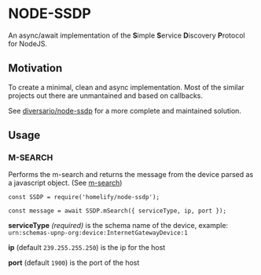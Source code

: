 # NODE-SSDP

An async/await implementation of the **S**imple **S**ervice **D**iscovery **P**rotocol for NodeJS.

## Motivation

To create a minimal, clean and async implementation.
Most of the similar projects out there are unmantained and based on callbacks.

See [diversario/node-ssdp](https://github.com/diversario/node-ssdp) for a more complete and maintained solution.

## Usage

### M-SEARCH

Performs the m-search and returns the message from the device parsed as a javascript object.
(See [m-search](https://github.com/homelify/node-ssdp/blob/main/src/ssdp-methods/m-search.md))

```
const SSDP = require('homelify/node-ssdp');

const message = await SSDP.mSearch({ serviceType, ip, port });
```

**serviceType** _(required)_ is the schema name of the device, example: `urn:schemas-upnp-org:device:InternetGatewayDevice:1`

**ip** (default `239.255.255.250`) is the ip for the host

**port** (default `1900`) is the port of the host
